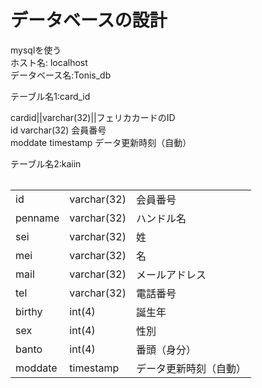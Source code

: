 # データベースの設計
mysqlを使う<br>
ホスト名: localhost <br>
データベース名:Tonis_db<br>

テーブル名1:card_id<br>
<table>
 cardid||varchar(32)||フェリカカードのID<br>
 id varchar(32) 会員番号<br>
 moddate timestamp データ更新時刻（自動）<br>



テーブル名2:kaiin<br>
<table>
<tr><td>id</td><td>varchar(32)</td><td>会員番号</td></tr>
<tr><td>penname</td><td>varchar(32)</td><td>ハンドル名<tr>
<tr><td>sei</td><td>varchar(32)</td><td>姓<tr>
<tr><td>mei</td><td>varchar(32)</td><td>名<tr>
<tr><td>mail</td><td>varchar(32)</td><td>メールアドレス<tr>
<tr><td>tel</td><td>varchar(32)</td><td>電話番号<tr>
<tr><td>birthy</td><td>int(4)</td><td>誕生年<tr>
<tr><td>sex</td><td>int(4)</td><td>性別<tr>
<tr><td>banto</td><td>int(4)</td><td>番頭（身分）<tr>
<tr><td>moddate</td><td>timestamp</td><td>データ更新時刻（自動）<tr>




